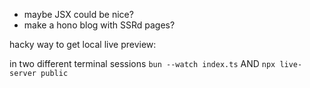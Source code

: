 - maybe JSX could be nice?
- make a hono blog with SSRd pages?

hacky way to get local live preview:

in two different terminal sessions `bun --watch index.ts` AND
`npx live-server public`

